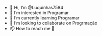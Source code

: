 - 👋 Hi, I’m @Luquinhas7584
- 👀 I’m interested in Programar
- 🌱 I’m currently learning Programar
- 💞️ I’m looking to collaborate on Progrmação
- 📫 How to reach me 🤷

<!---
Luquinhas7584/Luquinhas7584 is a ✨ special ✨ repository because its `README.md` (this file) appears on your GitHub profile.
You can click the Preview link to take a look at your changes.
--->
